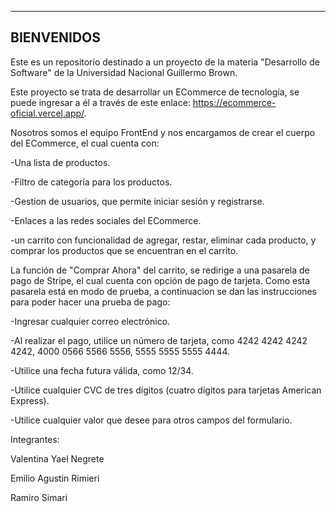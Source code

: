 ------------------------------------------
BIENVENIDOS
------------------------------------------

Este es un repositorio destinado a un proyecto de la materia "Desarrollo de Software" de la Universidad Nacional Guillermo Brown.

Este proyecto se trata de desarrollar un ECommerce de tecnología, se puede ingresar a él a través de este enlace: https://ecommerce-oficial.vercel.app/.

Nosotros somos el equipo FrontEnd y nos encargamos de crear el cuerpo del ECommerce, el cual cuenta con:

  -Una lista de productos.

  -Filtro de categoría para los productos.

  -Gestion de usuarios, que permite iniciar sesión y registrarse.

  -Enlaces a las redes sociales del ECommerce.

  -un carrito con funcionalidad de agregar, restar, eliminar cada producto, y comprar los productos que se encuentran en el carrito.

La función de "Comprar Ahora" del carrito, se redirige a una pasarela de pago de Stripe, el cual cuenta con opción de pago de tarjeta. Como esta pasarela está en modo de prueba, a continuacion se dan las instrucciones para poder hacer una prueba de pago:

  -Ingresar cualquier correo electrónico.

  -Al realizar el pago, utilice un número de tarjeta, como 4242 4242 4242 4242, 4000 0566 5566 5556, 5555 5555 5555 4444.

  -Utilice una fecha futura válida, como 12/34.

  -Utilice cualquier CVC de tres dígitos (cuatro dígitos para tarjetas American Express).

  -Utilice cualquier valor que desee para otros campos del formulario.

  Integrantes:

  Valentina Yael Negrete

  Emilio Agustin Rimieri

  Ramiro Simari
